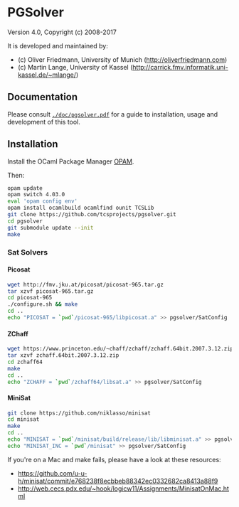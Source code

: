 PGSolver
========

Version 4.0, Copyright (c) 2008-2017

It is developed and maintained by:
- (c) Oliver Friedmann, University of Munich (http://oliverfriedmann.com)
- (c) Martin Lange, University of Kassel (http://carrick.fmv.informatik.uni-kassel.de/~mlange/)


## Documentation

Please consult [```./doc/pgsolver.pdf```](https://github.com/tcsprojects/pgsolver/blob/master/doc/pgsolver.pdf) for a guide to installation, usage and development of this tool.


## Installation

Install the OCaml Package Manager [OPAM](https://opam.ocaml.org).

Then:
```bash	
opam update
opam switch 4.03.0
eval 'opam config env'
opam install ocamlbuild ocamlfind ounit TCSLib
git clone https://github.com/tcsprojects/pgsolver.git
cd pgsolver
git submodule update --init
make
```


### Sat Solvers

#### Picosat

```bash	
wget http://fmv.jku.at/picosat/picosat-965.tar.gz
tar xzvf picosat-965.tar.gz
cd picosat-965
./configure.sh && make
cd ..
echo "PICOSAT = `pwd`/picosat-965/libpicosat.a" >> pgsolver/SatConfig
```
#### ZChaff

```bash	
wget https://www.princeton.edu/~chaff/zchaff/zchaff.64bit.2007.3.12.zip
tar xzvf zchaff.64bit.2007.3.12.zip 
cd zchaff64
make
cd ..
echo "ZCHAFF = `pwd`/zchaff64/libsat.a" >> pgsolver/SatConfig
```

#### MiniSat

```bash
git clone https://github.com/niklasso/minisat
cd minisat
make
cd ..
echo "MINISAT = `pwd`/minisat/build/release/lib/libminisat.a" >> pgsolver/SatConfig
echo "MINISAT_INC = `pwd`/minisat" >> pgsolver/SatConfig
```

If you're on a Mac and make fails, please have a look at these resources:
- https://github.com/u-u-h/minisat/commit/e768238f8ecbbeb88342ec0332682ca8413a88f9
- http://web.cecs.pdx.edu/~hook/logicw11/Assignments/MinisatOnMac.html
